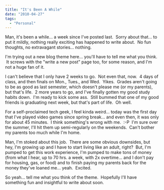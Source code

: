 ```yaml
---
title: "It's Been A While"
date: "2010-04-27"
tags:
  - "Personal"
---
```


Man, it's been a while... a week since I've posted last.  Sorry about that... to put it mildly, nothing really exciting has happened to write about.  No fun thoughts, no extravagant stories... nothing.

I'm trying out a new blog theme here... you'll have to tell me what you think.  It screws with the "write a new post" page too, for some reason, and I'm not a huge fan of it.

I can't believe that I only have 2 weeks to go.  Not even that, now.  4 days of class, and then finals on Mon., Tues., and Wed.  Yikes.  Grades aren't going to be as good as last semester, which doesn't please me (or my parents), but that's life.  2 more years to go, and I've finally gotten my good study habits down.  I'm ready to kick some ass.  Still bummed that one of my good friends is graduating next week, but that's part of life.  Oh well.

For a self-proclaimed tech geek, I feel kinda weird... today was the first day that I've played video games since spring break... and even then, it was only for about 45 minutes.  I think something's wrong with me.  :-P  I'm sure over the summer, I'll hit them up semi-regularly on the weekends.  Can't bother my parents too much while I'm home.

Man, I'm stoked about this job.  There are some obvious downsides, but hey, I'm growing up and I have to start living like an adult, right?  But, I'm pumped to get this work experience, I'm pumped to make tons of money (from what I hear, up to 70 hrs. a week, with 2x overtime... and I don't pay for housing, gas, or food) and to finish paying my parents back for the money they've loaned me... yeah.  Excited.

So yeah... tell me what you think of the theme.  Hopefully I'll have something fun and insightful to write about soon.
